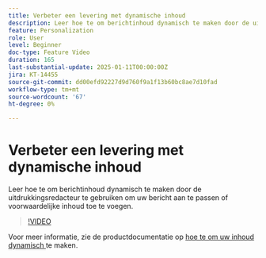 ```yaml
---
title: Verbeter een levering met dynamische inhoud
description: Leer hoe te om berichtinhoud dynamisch te maken door de uitdrukkingsredacteur te gebruiken om uw bericht aan te passen of voorwaardelijke inhoud toe te voegen.
feature: Personalization
role: User
level: Beginner
doc-type: Feature Video
duration: 165
last-substantial-update: 2025-01-11T00:00:00Z
jira: KT-14455
source-git-commit: dd00efd92227d9d760f9a1f13b60bc8ae7d10fad
workflow-type: tm+mt
source-wordcount: '67'
ht-degree: 0%

---
```



# Verbeter een levering met dynamische inhoud

Leer hoe te om berichtinhoud dynamisch te maken door de uitdrukkingsredacteur te gebruiken om uw bericht aan te passen of voorwaardelijke inhoud toe te voegen.

>[!VIDEO](https://video.tv.adobe.com/v/3425795/?learn=on&enablevpops)

Voor meer informatie, zie de productdocumentatie op [ hoe te om uw inhoud dynamisch ](https://experienceleague.adobe.com/en/docs/campaign-web/v8/content/dynamic-content/gs-personalization) te maken.
